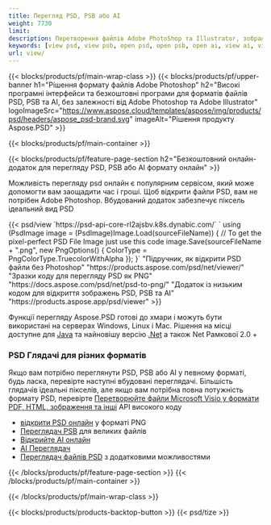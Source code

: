```yaml
---
title: Перегляд PSD, PSB або AI
weight: 7730
limit: 
description: Перетворення файлів Adobe PhotoShop та Illustrator, зображення та інші формати
keywords: [view psd, view psb, open psd, open psb, open ai, view ai, view image, open photoshop file, open illustrator file]
url: view/
---
```


{{< blocks/products/pf/main-wrap-class >}}
{{< blocks/products/pf/upper-banner h1="Рішення формату файлів Adobe Photoshop" h2="Високі програмні інтерфейси та безкоштовні програми для форматів файлів PSD, PSB та AI, без залежності від Adobe Photoshop та Adobe Illustrator" logoImageSrc="https://www.aspose.cloud/templates/aspose/img/products/psd/headers/aspose_psd-brand.svg" imageAlt="Рішення продукту Aspose.PSD" >}}

{{< blocks/products/pf/main-container >}}

{{< blocks/products/pf/feature-page-section h2="Безкоштовний онлайн-додаток для перегляду PSD, PSB або AI формату онлайн" >}}
<p>Можливість перегляду psd онлайн є популярним сервісом, який може допомогти вам заощадити час і гроші. Щоб відкрити файли PSD, вам не потрібен Adobe Photoshop. Вбудований додаток забезпечує піксель ідеальний вид PSD</p>
{{< psd/view `https://psd-api-core-rl2ajsbv.k8s.dynabic.com/` 
`    using (PsdImage image = (PsdImage)Image.Load(sourceFileName))
    {
        // To get the pixel-perfect PSD File Image just use this code
        image.Save(sourceFileName + ".png",  new PngOptions() {  ColorType = PngColorType.TruecolorWithAlpha });
    }` 
"Підручник, як відкрити PSD файли без Photoshop" "https://products.aspose.com/psd/net/viewer/" 
"Зразки коду для перегляду PSD як PNG"  "https://docs.aspose.com/psd/net/psd-to-png/" 
"Додаток із низьким кодом для відкриття зображень PSD, PSB та AI" "https://products.aspose.app/psd/viewer" >}}
<p>Функції перегляду Aspose.PSD готові до хмари і можуть бути використані на серверах Windows, Linux і Mac. Рішення на місці доступне для <a href="https://products.aspose.com/psd/java/">Java</a> та найновішу версію <a href="https://products.aspose.com/psd/net/">.Net</a> а також Net Рамкової 2.0 +</p>

<h3 class="headingpdleft">PSD Глядачі для різних форматів</h3>
<p>Якщо вам потрібно переглянути PSD, PSB або AI у певному форматі, будь ласка, перевірте наступні вбудовані переглядачі. Більшість глядачів ідеальні пікселів, але якщо вам потрібна повна потужність формату PSD, перевірте <a href="/psd/">Перетворюйте файли Microsoft Visio у формати PDF, HTML, зображення та інші</a> API високого коду</p>
<ul>
<li><a href="open-psd-online">відкрити PSD онлайн</a> у форматі PNG</li>
<li><a href="psb">Переглядач PSB</a> для великих файлів</li>
<li><a href="open-ai-online">Відкрийте AI онлайн</a></li>
<li><a href="ai">AI Переглядач</a></li>
<li><a href="/psd/view/psd-file-viewer">Переглядач файлів PSD</a> з додатковими можливостями</li>
</ul>

{{< /blocks/products/pf/feature-page-section >}}
{{< /blocks/products/pf/main-container >}}


{{< /blocks/products/pf/main-wrap-class >}}

{{< blocks/products/products-backtop-button >}}
{{< psd/tize >}}
